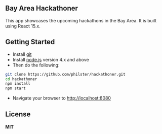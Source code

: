 Bay Area Hackathoner
--------------------
This app showcases the upcoming hackathons in the Bay Area. It is built using React 15.x.

## Getting Started
* Install [git](http://git-scm.com/downloads)
* Install [node.js](https://nodejs.org/) version 4.x and above
* Then do the following:
```sh
git clone https://github.com/philster/hackathoner.git
cd hackathoner
npm install
npm start
```
* Navigate your browser to [http://localhost:8080](http://localhost:8080)

## License

#### MIT